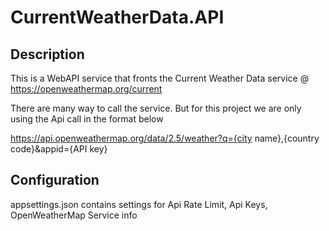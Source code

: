 # CurrentWeatherData.API

## Description
This is a WebAPI service that fronts the Current Weather Data service @ https://openweathermap.org/current

There are many way to call the service. But for this project we are only using the Api call in the format below

https://api.openweathermap.org/data/2.5/weather?q={city name},{country code}&appid={API key}

## Configuration

appsettings.json contains settings for 
Api Rate Limit, Api Keys, OpenWeatherMap Service info
